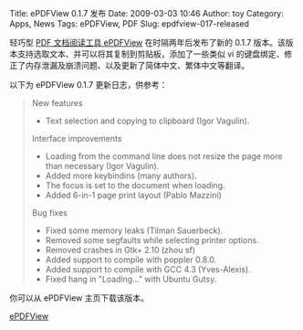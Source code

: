 Title: ePDFView 0.1.7 发布
Date: 2009-03-03 10:46
Author: toy
Category: Apps, News
Tags: ePDFView, PDF
Slug: epdfview-017-released

轻巧型 [PDF 文档阅读工具
ePDFView](http://linuxtoy.org/archives/epdfview.html)
在时隔两年后发布了新的 0.1.7
版本。该版本支持选取文本、并可以将其复制到剪贴板，添加了一些类似 vi
的键盘绑定、修正了内存泄漏及崩溃问题、以及更新了简体中文、繁体中文等翻译。

以下为 ePDFView 0.1.7 更新日志，供参考：

> New features
>
> * Text selection and copying to clipboard (Igor Vagulin).
>
> Interface improvements
>
> * Loading from the command line does not resize the page more than
> necessary (Igor Vagulin).  
>  * Added more keybindins (many authors).  
>  * The focus is set to the document when loading.  
>  * Added 6-in-1 page print layout (Pablo Mazzini)
>
> Bug fixes
>
> * Fixed some memory leaks (Tilman Sauerbeck).  
>  * Removed some segfaults while selecting printer options.  
>  * Removed crashes in Gtk+ 2.10 (zhou sf)  
>  * Added support to compile with poppler 0.8.0.  
>  * Added support to compile with GCC 4.3 (Yves-Alexis).  
>  * Fixed hang in "Loading..." with Ubuntu Gutsy.

你可以从 ePDFView 主页下载该版本。

[ePDFView](http://trac.emma-soft.com/epdfview/wiki/Download)
